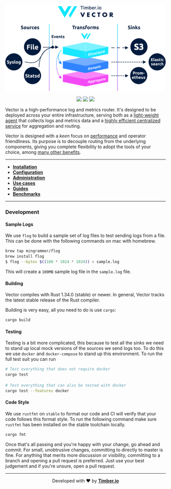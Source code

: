 <p align="center">
  <img src="./assets/readme_diagram.svg" alt="Vector">
</p>

<p align="center">
  <a href="LICENSE"><img src="https://img.shields.io/github/license/timberio/vector.svg"></a>
  <a href="https://circleci.com/gh/timberio/vector"><img src="https://circleci.com/gh/timberio/vector/tree/master.svg?style=shield"></a>
  <a href="https://slack.linkerd.io/badge.svg"><img src="https://slack.linkerd.io/badge.svg"></a>
</p>

Vector is a high-performance log and metrics router. It's designed to be deployed across your entire infrastructure, serving both as a [light-weight agent][agent] that collects logs and metrics data and a [highly efficient centralized service][centralized_service] for aggregation and routing.

Vector is designed with a *keen* focus on [performance][benchmarks] and operator friendliness. Its purpose is to decouple routing from the underlying components, giving you complete flexibility to adopt the tools of your choice, among [many other benefits][use_cases].

---

* [**Installation**][installation]
* [**Configuration**][configuration]
* [**Administration**][administration]
* [**Use cases**][use_cases]
* [**Guides**][guides]
* [**Benchmarks**][benchmarks]

---

### Development

#### Sample Logs

We use `flog` to build a sample set of log files to test sending logs from a file. This can
be done with the following commands on mac with homebrew.

``` bash
brew tap mingrammer/flog
brew install flog
$ flog --bytes $((100 * 1024 * 1024)) > sample.log
```

This will create a `100MB` sample log file in the `sample.log` file.

#### Building

Vector compiles with Rust 1.34.0 (stable) or newer. In general, Vector tracks the latest stable release of the Rust compiler.

Building is very easy, all you need to do is use `cargo`:

``` bash
cargo build
```


#### Testing

Testing is a bit more complicated, this because to test all the sinks we need to stand
up local mock versions of the sources we send logs too. To do this we use `docker` and 
`docker-compose` to stand up this environment. To run the full test suit you can run

```bash
# Test everything that does not require docker
cargo test

# Test everything that can also be tested with docker
cargo test --features docker
```

#### Code Style

We use `rustfmt` on `stable` to format our code and CI will verify that your code follows
this format style. To run the following command make sure `rustfmt` has been installed on
the stable toolchain locally.

``` bash
cargo fmt
```

Once that's all passing and you're happy with your change, go ahead and commit.
For small, unobtrusive changes, committing to directly to master is fine. For
anything that merits more discussion or visibility, committing to a branch and
opening a pull request is preferred. Just use your best judgement and if you're
unsure, open a pull request.

---

<p align="center">
  Developed with ❤️ by <strong><a href="https://timber.io">Timber.io</a></strong>
</p>

[administration]: https://docs.vectorproject.io/usage/administration
[agent]: https://docs.vectorproject.io/setup/deployment/as_an_agent
[benchmarks]: https://docs.vectorproject.io/benchmarks
[centralized_service]: https://docs.vectorproject.io/setup/deployment/as_a_centralized_service
[configuration]: https://docs.vectorproject.io/usage/configuration
[guides]: https://docs.vectorproject.io/usage/guides
[installation]: https://docs.vectorproject.io/setup/installation
[use_cases]: https://docs.vectorproject.io/usage/use_cases
